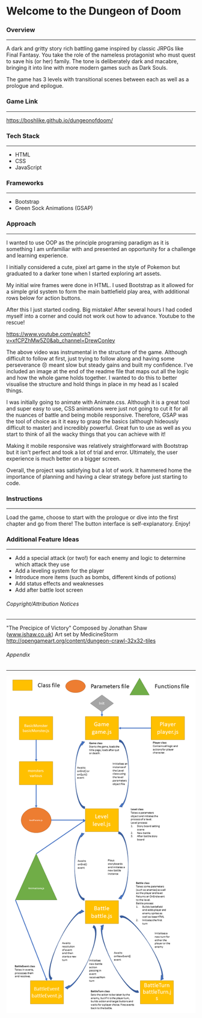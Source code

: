 # Welcome to the Dungeon of Doom
### Overview

---

A dark and gritty story rich battling game inspired by classic JRPGs like Final Fantasy. You take the role of the nameless protagonist who must quest to save his (or her) family. The tone is deliberately dark and macabre, bringing it into line with more modern games such as Dark Souls.


The game has 3 levels with transitional scenes between each as well as a prologue and epilogue.

### Game Link

---

https://boshlike.github.io/dungeonofdoom/

### Tech Stack

---

- HTML
- CSS
- JavaScript

### Frameworks

---

- Bootstrap
- Green Sock Animations (GSAP)

### Approach

---

I wanted to use OOP as the principle programing paradigm as it is something I am unfamiliar with and presented an opportunity for a challenge and learning experience. 


I initially considered a cute, pixel art game in the style of Pokemon but graduated to a darker tone when I started exploring art assets.


My initial wire frames were done in HTML. I used Bootstrap as it allowed for a simple grid system to form the main battlefield play area, with additional rows below for action buttons. 


After this I just started coding. Big mistake! After several hours I had coded myself into a corner and could not work out how to advance. Youtube to the rescue!


https://www.youtube.com/watch?v=xfCPZhMw5Z0&ab_channel=DrewConley


The above video was instrumental in the structure of the game. Although difficult to follow at first, just trying to follow along and having some perseverance :persevere: meant slow but steady gains and built my confidence. I've included an image at the end of the readme file that maps out all the logic and how the whole game holds together. I wanted to do this to better visualise the structure and hold things in place in my head as I scaled things.

I was initially going to animate with Animate.css. Although it is a great tool and super easy to use, CSS animations were just not going to cut it for all the nuances of battle and being mobile responsive. Therefore, GSAP was the tool of choice as it it easy to grasp the basics (although hideously difficult to master) and incredibly powerful. Great fun to use as well as you start to think of all the wacky things that you can achieve with it!


Making it mobile responsive was relatively straightforward with Bootstrap but it isn't perfect and took a lot of trial and error. Ultimately, the user experience is much better on a bigger screen. 


Overall, the project was satisfying but a lot of work. It hammered home the importance of planning and having a clear strategy before just starting to code.
 
### Instructions

---

Load the game, choose to start with the prologue or dive into the first chapter and go from there! The button interface is self-explanatory. Enjoy!

### Additional Feature Ideas

---

- Add a special attack (or two!) for each enemy and logic to determine which attack they use
- Add a leveling system for the player
- Introduce more items (such as bombs, different kinds of potions)
- Add status effects and weaknesses
- Add after battle loot screen

###### Copyright/Attribution Notices

---

"The Precipice of Victory" Composed by Jonathan Shaw (www.jshaw.co.uk)
Art set by MedicineStorm http://opengameart.org/content/dungeon-crawl-32x32-tiles

###### Appendix

---

![Diagram of the structure of the program](./assets/misc/appendix.png "Appendix")